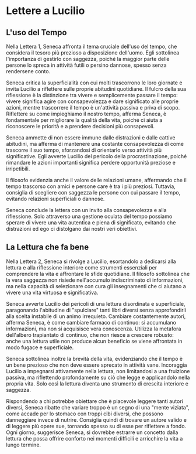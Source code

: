 # Lettere a Lucilio

## L'uso del Tempo

Nella Lettera 1, Seneca affronta il tema cruciale dell'uso del tempo, che considera il tesoro più prezioso a disposizione dell'uomo. Egli sottolinea l'importanza di gestirlo con saggezza, poiché la maggior parte delle persone lo spreca in attività futili o persino dannose, spesso senza rendersene conto.

Seneca critica la superficialità con cui molti trascorrono le loro giornate e invita Lucilio a riflettere sulle proprie abitudini quotidiane. Il fulcro della sua riflessione è la distinzione tra vivere e semplicemente passare il tempo: vivere significa agire con consapevolezza e dare significato alle proprie azioni, mentre trascorrere il tempo è un'attività passiva e priva di scopo. Riflettere su come impieghiamo il nostro tempo, afferma Seneca, è fondamentale per migliorare la qualità della vita, poiché ci aiuta a riconoscere le priorità e a prendere decisioni più consapevoli.

Seneca ammette di non essere immune dalle distrazioni e dalle cattive abitudini, ma afferma di mantenere una costante consapevolezza di come trascorre il suo tempo, sforzandosi di orientarlo verso attività più significative. Egli avverte Lucilio del pericolo della procrastinazione, poiché rimandare le azioni importanti significa perdere opportunità preziose e irripetibili.

Il filosofo evidenzia anche il valore delle relazioni umane, affermando che il tempo trascorso con amici e persone care è tra i più preziosi. Tuttavia, consiglia di scegliere con saggezza le persone con cui passare il tempo, evitando relazioni superficiali o dannose.

Seneca conclude la lettera con un invito alla consapevolezza e alla riflessione. Solo attraverso una gestione oculata del tempo possiamo sperare di vivere una vita autentica e piena di significato, evitando che distrazioni ed ego ci distolgano dai nostri veri obiettivi.

## La Lettura che fa bene

Nella Lettera 2, Seneca si rivolge a Lucilio, esortandolo a dedicarsi alla lettura e alla riflessione interiore come strumenti essenziali per comprendere la vita e affrontare le sfide quotidiane. Il filosofo sottolinea che la vera saggezza non risiede nell'accumulo indiscriminato di informazioni, ma nella capacità di selezionare con cura gli insegnamenti che ci aiutano a vivere una vita virtuosa e significativa.

Seneca avverte Lucilio dei pericoli di una lettura disordinata e superficiale, paragonando l'abitudine di "spulciare" tanti libri diversi senza approfondirli alla scelta instabile di un animo irrequieto. Cambiare costantemente autori, afferma Seneca, è come cambiare farmaco di continuo: si accumulano informazioni, ma non si acquisisce vera conoscenza. Utilizza la metafora dell'albero trapiantato di continuo, che non riesce a crescere robusto: anche una lettura utile non produce alcun beneficio se viene affrontata in modo fugace e superficiale.

Seneca sottolinea inoltre la brevità della vita, evidenziando che il tempo è un bene prezioso che non deve essere sprecato in attività vane. Incoraggia Lucilio a impegnarsi attivamente nella lettura, non limitandosi a una fruizione passiva, ma riflettendo profondamente su ciò che legge e applicandolo nella propria vita. Solo così la lettura diventa uno strumento di crescita interiore e saggezza.

Rispondendo a chi potrebbe obiettare che è piacevole leggere tanti autori diversi, Seneca ribatte che variare troppo è un segno di una "mente viziata", come accade per lo stomaco con troppi cibi diversi, che possono danneggiare invece di nutrire. Consiglia quindi di trovare un autore valido e di leggere più opere sue, tornando spesso su di esse per riflettere a fondo. Ogni giorno, suggerisce Seneca, si dovrebbe estrarre un concetto dalla lettura che possa offrire conforto nei momenti difficili e arricchire la vita a lungo termine.
